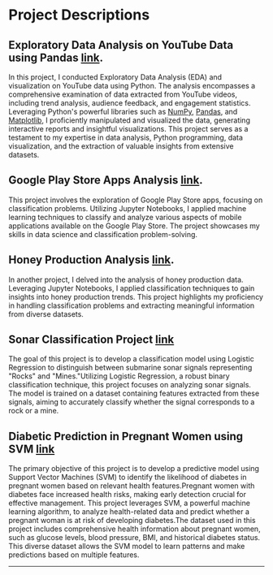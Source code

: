 # Project Descriptions

## Exploratory Data Analysis on YouTube Data using Pandas [link](https://github.com/balaji00009/Python_Projects_-EDA-Regression-Visualizations/blob/main/You_tube_Data_Set_EDA_analysis.ipynb).

In this project, I conducted Exploratory Data Analysis (EDA) and visualization on YouTube data using Python. The analysis encompasses a comprehensive examination of data extracted from YouTube videos, including trend analysis, audience feedback, and engagement statistics. Leveraging Python's powerful libraries such as [NumPy](link_to_numpy), [Pandas](link_to_pandas), and [Matplotlib](link_to_matplotlib), I proficiently manipulated and visualized the data, generating interactive reports and insightful visualizations. This project serves as a testament to my expertise in data analysis, Python programming, data visualization, and the extraction of valuable insights from extensive datasets.

## Google Play Store Apps Analysis [link](https://github.com/balaji00009/Python_Projects_-EDA-Regression-Visualizations/blob/main/Google_Play_Store_EDA_Analysis.ipynb).

This project involves the exploration of Google Play Store apps, focusing on classification problems. Utilizing Jupyter Notebooks, I applied machine learning techniques to classify and analyze various aspects of mobile applications available on the Google Play Store. The project showcases my skills in data science and classification problem-solving.

## Honey Production Analysis [link](https://github.com/balaji00009/Python_Projects_-EDA-Regression-Visualizations/blob/main/Honey_production_Project_with_EDA_analysis%20.ipynb).

In another project, I delved into the analysis of honey production data. Leveraging Jupyter Notebooks, I applied classification techniques to gain insights into honey production trends. This project highlights my proficiency in handling classification problems and extracting meaningful information from diverse datasets.

## Sonar Classification Project [link](https://github.com/balaji00009/Python_Projects_-EDA-Regression-Visualizations/blob/main/ROCK%20AND%20MINE%20PREDICTOR%20classification%20problem%20using%20Logistic%20Regresion.ipynb)
The goal of this project is to develop a classification model using Logistic Regression to distinguish between submarine sonar signals representing "Rocks" and "Mines."Utilizing Logistic Regression, a robust binary classification technique, this project focuses on analyzing sonar signals. The model is trained on a dataset containing features extracted from these signals, aiming to accurately classify whether the signal corresponds to a rock or a mine.

## Diabetic Prediction in Pregnant Women using SVM [link](https://github.com/balaji00009/Python_Projects_-EDA-Regression-Visualizations/blob/main/SVM%20Diabetic_prediction%20of%20Women.ipynb)
The primary objective of this project is to develop a predictive model using Support Vector Machines (SVM) to identify the likelihood of diabetes in pregnant women based on relevant health features.Pregnant women with diabetes face increased health risks, making early detection crucial for effective management. This project leverages SVM, a powerful machine learning algorithm, to analyze health-related data and predict whether a pregnant woman is at risk of developing diabetes.The dataset used in this project includes comprehensive health information about pregnant women, such as glucose levels, blood pressure, BMI, and historical diabetes status. This diverse dataset allows the SVM model to learn patterns and make predictions based on multiple features.

---
